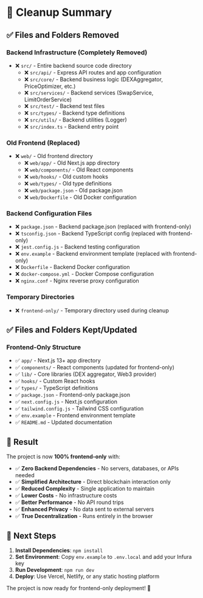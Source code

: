 # 🧹 Cleanup Summary

## ✅ **Files and Folders Removed**

### **Backend Infrastructure (Completely Removed)**
- ❌ `src/` - Entire backend source code directory
  - ❌ `src/api/` - Express API routes and app configuration
  - ❌ `src/core/` - Backend business logic (DEXAggregator, PriceOptimizer, etc.)
  - ❌ `src/services/` - Backend services (SwapService, LimitOrderService)
  - ❌ `src/test/` - Backend test files
  - ❌ `src/types/` - Backend type definitions
  - ❌ `src/utils/` - Backend utilities (Logger)
  - ❌ `src/index.ts` - Backend entry point

### **Old Frontend (Replaced)**
- ❌ `web/` - Old frontend directory
  - ❌ `web/app/` - Old Next.js app directory
  - ❌ `web/components/` - Old React components
  - ❌ `web/hooks/` - Old custom hooks
  - ❌ `web/types/` - Old type definitions
  - ❌ `web/package.json` - Old package.json
  - ❌ `web/Dockerfile` - Old Docker configuration

### **Backend Configuration Files**
- ❌ `package.json` - Backend package.json (replaced with frontend-only)
- ❌ `tsconfig.json` - Backend TypeScript config (replaced with frontend-only)
- ❌ `jest.config.js` - Backend testing configuration
- ❌ `env.example` - Backend environment template (replaced with frontend-only)
- ❌ `Dockerfile` - Backend Docker configuration
- ❌ `docker-compose.yml` - Docker Compose configuration
- ❌ `nginx.conf` - Nginx reverse proxy configuration

### **Temporary Directories**
- ❌ `frontend-only/` - Temporary directory used during cleanup

## ✅ **Files and Folders Kept/Updated**

### **Frontend-Only Structure**
- ✅ `app/` - Next.js 13+ app directory
- ✅ `components/` - React components (updated for frontend-only)
- ✅ `lib/` - Core libraries (DEX aggregator, Web3 provider)
- ✅ `hooks/` - Custom React hooks
- ✅ `types/` - TypeScript definitions
- ✅ `package.json` - Frontend-only package.json
- ✅ `next.config.js` - Next.js configuration
- ✅ `tailwind.config.js` - Tailwind CSS configuration
- ✅ `env.example` - Frontend environment template
- ✅ `README.md` - Updated documentation

## 🎯 **Result**

The project is now **100% frontend-only** with:

- ✅ **Zero Backend Dependencies** - No servers, databases, or APIs needed
- ✅ **Simplified Architecture** - Direct blockchain interaction only
- ✅ **Reduced Complexity** - Single application to maintain
- ✅ **Lower Costs** - No infrastructure costs
- ✅ **Better Performance** - No API round trips
- ✅ **Enhanced Privacy** - No data sent to external servers
- ✅ **True Decentralization** - Runs entirely in the browser

## 🚀 **Next Steps**

1. **Install Dependencies**: `npm install`
2. **Set Environment**: Copy `env.example` to `.env.local` and add your Infura key
3. **Run Development**: `npm run dev`
4. **Deploy**: Use Vercel, Netlify, or any static hosting platform

The project is now ready for frontend-only deployment! 🎉

